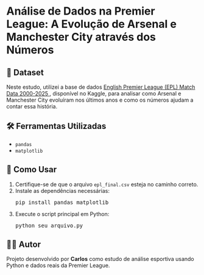<!DOCTYPE html>
<html lang="pt-BR">
<head>
  <meta charset="UTF-8">
</head>
<body>

  <h1>Análise de Dados na Premier League: A Evolução de Arsenal e Manchester City através dos Números</h1>

  <h2>📁 Dataset</h2>
  <p>
  Neste estudo, utilizei a base de dados 
  <a href="https://www.kaggle.com/datasets/marcohuiii/english-premier-league-epl-match-data-2000-2025" target="_blank">
    English Premier League (EPL) Match Data 2000-2025
  </a>, disponível no Kaggle, para analisar como Arsenal e Manchester City evoluíram nos últimos anos e como os números ajudam a contar essa história.
</p>
  
  <h2>🛠️ Ferramentas Utilizadas</h2>
  <ul>
    <li><code>pandas</code></li>
    <li><code>matplotlib</code></li>
  </ul>

  <h2>📄 Como Usar</h2>
  <ol>
    <li>Certifique-se de que o arquivo <code>epl_final.csv</code> esteja no caminho correto.</li>
    <li>Instale as dependências necessárias:</li>
    <pre>pip install pandas matplotlib</pre>
    <li>Execute o script principal em Python:</li>
    <pre>python seu_arquivo.py</pre>
  </ol>


  <h2>👨‍💻 Autor</h2>
  <p>Projeto desenvolvido por <strong>Carlos</strong> como estudo de análise esportiva usando Python e dados reais da Premier League.</p>

</body>
</html>


